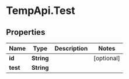 # TempApi.Test

## Properties

Name | Type | Description | Notes
------------ | ------------- | ------------- | -------------
**id** | **String** |  | [optional] 
**test** | **String** |  | 


